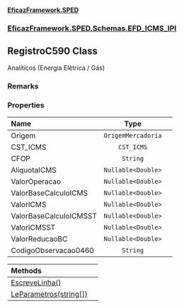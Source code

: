 #### [EficazFramework.SPED](EficazFrameworkSPED.md 'EficazFramework SPED')
### [EficazFramework.SPED.Schemas.EFD_ICMS_IPI](EficazFramework.SPED.Schemas.EFD_ICMS_IPI.md 'EficazFramework.SPED.Schemas.EFD_ICMS_IPI')

## RegistroC590 Class

Analíticos (Energia Elétrica / Gás)

### Remarks
### Properties

| Name | Type | |
| :--- | :---: | :--- |
| Origem | `OrigemMercadoria` |  |
| CST_ICMS | `CST_ICMS` |  |
| CFOP | `String` |  |
| AliquotaICMS | `Nullable<Double>` |  |
| ValorOperacao | `Nullable<Double>` |  |
| ValorBaseCalculoICMS | `Nullable<Double>` |  |
| ValorICMS | `Nullable<Double>` |  |
| ValorBaseCalculoICMSST | `Nullable<Double>` |  |
| ValorICMSST | `Nullable<Double>` |  |
| ValorReducaoBC | `Nullable<Double>` |  |
| CodigoObservacao0460 | `String` |  |

| Methods | |
| :--- | :--- |
| [EscreveLinha()](EficazFramework.SPED.Schemas.EFD_ICMS_IPI/RegistroC590/EscreveLinha().md 'EficazFramework.SPED.Schemas.EFD_ICMS_IPI.RegistroC590.EscreveLinha()') | |
| [LeParametros(string[])](EficazFramework.SPED.Schemas.EFD_ICMS_IPI/RegistroC590/LeParametros(string[]).md 'EficazFramework.SPED.Schemas.EFD_ICMS_IPI.RegistroC590.LeParametros(string[])') | |

